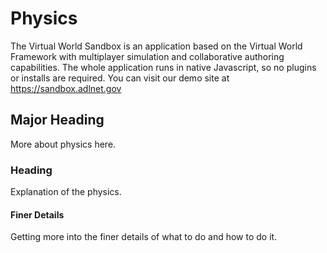 # Physics

The Virtual World Sandbox is an application based on the Virtual World Framework with multiplayer simulation and collaborative authoring capabilities. The whole application runs in native Javascript, so no plugins or installs are required. You can visit our demo site at https://sandbox.adlnet.gov

## Major Heading

More about physics here.

### Heading

Explanation of the physics.

#### Finer Details

Getting more into the finer details of what to do and how to do it.
